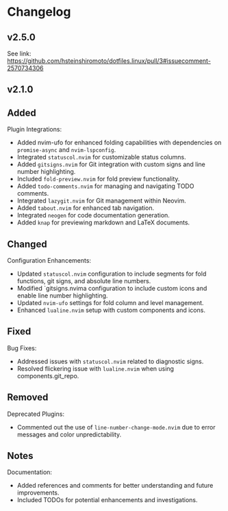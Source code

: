 # Changelog

## v2.5.0

See link: https://github.com/hsteinshiromoto/dotfiles.linux/pull/3#issuecomment-2570734306


## v2.1.0

## Added

Plugin Integrations:
- Added nvim-ufo for enhanced folding capabilities with dependencies on `promise-async` and `nvim-lspconfig`.
- Integrated `statuscol.nvim` for customizable status columns.
- Added `gitsigns.nvim` for Git integration with custom signs and line number highlighting.
- Included `fold-preview.nvim` for fold preview functionality.
- Added `todo-comments.nvim` for managing and navigating TODO comments.
- Integrated `lazygit.nvim` for Git management within Neovim.
- Added `tabout.nvim` for enhanced tab navigation.
- Integrated `neogen` for code documentation generation.
- Added `knap` for previewing markdown and LaTeX documents.

## Changed

Configuration Enhancements:
- Updated `statuscol.nvim` configuration to include segments for fold functions, git signs, and absolute line numbers.
- Modified `gitsigns.nvima configuration to include custom icons and enable line number highlighting.
- Updated `nvim-ufo` settings for fold column and level management.
- Enhanced `lualine.nvim` setup with custom components and icons.

## Fixed

Bug Fixes:
- Addressed issues with `statuscol.nvim` related to diagnostic signs.
- Resolved flickering issue with `lualine.nvim` when using components.git_repo.

## Removed

Deprecated Plugins:
- Commented out the use of `line-number-change-mode.nvim` due to error messages and color unpredictability.

## Notes

Documentation:
- Added references and comments for better understanding and future improvements.
- Included TODOs for potential enhancements and investigations.
